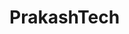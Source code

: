 # PrakashTech

<!--<p align="center">
 <img src="https://profile-counter.glitch.me/PrakasRavichandran/count.svg?bgcolor=FFFFFF&color=00F70A"/>
</p>

<p align="center"> For productivity reasons, I closed my accounts</p>-->
